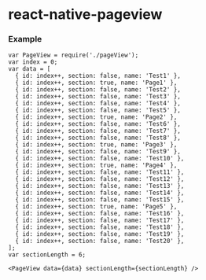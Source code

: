 # react-native-pageview

### Example

	var PageView = require('./pageView');
	var index = 0;
	var data = [
	  { id: index++, section: false, name: 'Test1' },
	  { id: index++, section: true, name: 'Page1' },
	  { id: index++, section: false, name: 'Test2' },
	  { id: index++, section: false, name: 'Test3' },
	  { id: index++, section: false, name: 'Test4' },
	  { id: index++, section: false, name: 'Test5' },
	  { id: index++, section: true, name: 'Page2' },
	  { id: index++, section: false, name: 'Test6' },
	  { id: index++, section: false, name: 'Test7' },
	  { id: index++, section: false, name: 'Test8' },
	  { id: index++, section: true, name: 'Page3' },
	  { id: index++, section: false, name: 'Test9' },
	  { id: index++, section: false, name: 'Test10' },
	  { id: index++, section: true, name: 'Page4' },
	  { id: index++, section: false, name: 'Test11' },
	  { id: index++, section: false, name: 'Test12' },
	  { id: index++, section: false, name: 'Test13' },
	  { id: index++, section: false, name: 'Test14' },
	  { id: index++, section: false, name: 'Test15' },
	  { id: index++, section: true, name: 'Page5' },
	  { id: index++, section: false, name: 'Test16' },
	  { id: index++, section: false, name: 'Test17' },
	  { id: index++, section: false, name: 'Test18' },
	  { id: index++, section: false, name: 'Test19' },
	  { id: index++, section: false, name: 'Test20' },
	];
	var sectionLength = 6;

	<PageView data={data} sectionLength={sectionLength} />

